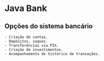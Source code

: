 # Java Bank

## Opções do sistema bancário

    - Criação de contas. 
    - Depósitos, saques.
    - Transferências via PIX. 
    - Criação de investimentos.  
    - Acompanhamento de histórico de transações.
